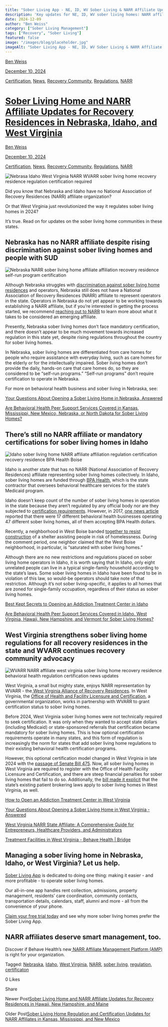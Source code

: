 ```yaml
---
title: "Sober Living App - NE, ID, WV Sober Living & NARR Affiliate Updates"
description: 'Key updates for NE, ID, WV sober living homes: NARR affiliate status & recovery residence regulations. Stay informed.'
date: 2024-12-09
author: "Ben Weiss"
category: ["Sober Living Management"]
tags: ["Recovery", "Sober Living"]
featured: false
image: "/images/blog/placeholder.jpg"
imageAlt: "Sober Living App - NE, ID, WV Sober Living & NARR Affiliate Updates"
---
```


[Ben Weiss](../../../../sober-living-app-blog%EF%B9%96author=5a811b27db7926c296af1851.html)

[December 10, 2024](sober-living-home-and-narr-affiliate-updates-for-recovery-residences-in-nebraska-idaho-and-west-virginia.html)

[Certification](../../../category/Certification.html), [News](../../../category/News.html), [Recovery Community](../../../category/Recovery+Community.html), [Regulations](../../../category/Regulations.html), [NARR](../../../category/NARR.html)

#  [Sober Living Home and NARR Affiliate Updates for Recovery Residences in Nebraska, Idaho, and West Virginia](sober-living-home-and-narr-affiliate-updates-for-recovery-residences-in-nebraska-idaho-and-west-virginia.html)

[Ben Weiss](../../../../sober-living-app-blog%EF%B9%96author=5a811b27db7926c296af1851.html)

[December 10, 2024](sober-living-home-and-narr-affiliate-updates-for-recovery-residences-in-nebraska-idaho-and-west-virginia.html)

[Certification](../../../category/Certification.html), [News](../../../category/News.html), [Recovery Community](../../../category/Recovery+Community.html), [Regulations](../../../category/Regulations.html), [NARR](../../../category/NARR.html)

![Nebrasa Idaho West Virginia NARR WVARR sober living home recovery residence regulation certification required](/images/blog/sober-living-home-and-narr-affiliate-updates-for-recovery-residences-in-nebraska-idaho-and-west-virginia/Screen_Shot_2024-12-09_at_8.47.59_AM.png)

Did you know that Nebraska and Idaho have no National Association of Recovery Residences (NARR) affiliate organization? 

Or that West Virginia just revolutionized the way it regulates sober living homes in 2024? 

It’s true. Read on for updates on the sober living home communities in these states.

## Nebraska has no NARR affiliate despite rising discrimination against sober living homes and people with SUD 

![Nebraska NARR sober living home affiliate affiliation recovery residence self-run program certification](/images/blog/sober-living-home-and-narr-affiliate-updates-for-recovery-residences-in-nebraska-idaho-and-west-virginia/Screen_Shot_2024-12-09_at_8.48.06_AM.png)

Although Nebraska struggles with [discrimination against sober living home residences](https://www.wowt.com/2024/06/03/group-denied-permit-transitional-home-omaha-claims-discrimination/) and operators, Nebraska still does not have a National Association of Recovery Residences (NARR) affiliate to represent operators in the state. Operators in Nebraska do not yet appear to be working towards establishing a NARR affiliate, but if you’re interested in getting the process started, we recommend [reaching out to NARR](https://narronline.org/affiliates/) to learn more about what it takes to be considered an emerging affiliate. 

Presently, Nebraska sober living homes don’t face mandatory certification, and there doesn’t appear to be much movement towards increased regulation in this state yet, despite rising regulations throughout the country for sober living homes. 

In Nebraska, sober living homes are differentiated from care homes for people who require assistance with everyday living, such as care homes for the elderly or for the intellectually impaired. Sober living homes don’t provide the daily, hands-on care that care homes do, so they are considered to be “self-run programs.” “Self-run programs” don’t require certification to operate in Nebraska.  

For more on behavioral health business and sober living in Nebraska, see:

[Your Questions About Opening a Sober Living Home in Nebraska, Answered](../../../2023/1/17/your-questions-about-opening-a-sober-living-home-in-nebraska-answered.html)

[Are Behavioral Health Peer Support Services Covered in Kansas, Mississippi, New Mexico, Nebraska, or North Dakota for Sober Living Homes?](../../7/25/are-behavioral-health-peer-support-services-covered-in-kansas-mississippi-new-mexico-nebraska-or-north-dakota-for-sober-living-homes.html)

## There’s still no NARR affiliate or mandatory certifications for sober living homes in Idaho 

![Idaho sober living home NARR affiliate affiliation regulation certification recovery residence BPA Health Boise](/images/blog/sober-living-home-and-narr-affiliate-updates-for-recovery-residences-in-nebraska-idaho-and-west-virginia/Screen_Shot_2024-12-09_at_8.48.14_AM.png)

Idaho is another state that has no NARR (National Association of Recovery Residences) affiliate representing sober living homes collectively. In Idaho, sober living homes are funded through [BPA Health](https://www.bpahealth.com/), which is the state contractor that oversees behavioral healthcare services for the state’s Medicaid program. 

Idaho doesn’t keep count of the number of sober living homes in operation in the state because they aren’t regulated by any official body nor are they subjected to [certification requirements](https://www.idahopress.com/news/local/idaho-does-not-regulate-sober-living-facilities-some-boise-residents-are-concerned-about-that/article_688de923-320c-5296-bbbe-5aa843b0b1b8.html). However, in 2017, [one news article](https://www.idahostatesman.com/news/local/community/boise/article142233904.html#storylink=cpy) reported that there were 17 different behavioral health businesses operating 47 different sober living homes, all of them accepting BPA Health dollars. 

Recently, a neighborhood in West Boise banded [together to resist construction](https://www.kivitv.com/west-boise/west-boise-residents-raise-concerns-over-proposed-housing-project) of a shelter assisting people in risk of homelessness. During the comment period, one neighbor claimed that the West Boise neighborhood, in particular, is “saturated with sober living homes.”  

Although there are no new restrictions and regulations placed on sober living home operators in Idaho, it is worth saying that In Idaho, only eight unrelated people can live in a typical single-family household according to the state’s laws. Some sober living homes in Idaho have been found to be in violation of this law, so would-be operators should take note of that restriction. Although it’s not sober living-specific, it applies to all homes that are zoned for single-family occupation, regardless of their status as sober living homes.

[Best Kept Secrets to Opening an Addiction Treatment Center in Idaho](https://behavehealth.com/blog/2022/11/9/best-kept-secrets-to-opening-an-addiction-treatment-center-in-idaho)

[Are Behavioral Health Peer Support Services Covered in Idaho, West Virginia, Hawaii, New Hampshire, and Vermont for Sober Living Homes?](../../7/28/are-behavioral-health-peer-support-services-covered-in-idaho-west-virginia-hawaii-new-hampshire-and-vermont-for-sober-living-homes.html)

## West Virginia strengthens sober living home regulations for all recovery residences in the state and WVARR continues recovery community advocacy 

![WVARR NARR affiliate west virginia sober living home recovery residence behavioral health regulation certification news updates](/images/blog/sober-living-home-and-narr-affiliate-updates-for-recovery-residences-in-nebraska-idaho-and-west-virginia/Screen_Shot_2024-12-09_at_8.48.24_AM.png)

West Virginia, a small but mighty state, enjoys NARR representation by WVARR - the[ West Virginia Alliance of Recovery Residences](https://wvarr.org/). In West Virginia, the [Office of Health and Facility Licensure and Certification](http://ohflac.wvdhhr.org/), a governmental organization, works in partnership with WVARR to grant certification status to sober living homes.   

Before 2024,  West Virginia sober living homes were not technically required to seek certification. It was only when they wanted to accept state dollars (including Medicaid) or state-sponsored referrals that certification became mandatory for sober living homes. This is how optional certification requirements operate in many states, and this form of regulation is increasingly the norm for states that add sober living home regulations to their existing behavioral health certification programs. 

However, this optional certification model changed in West Virginia in late 2024 with the [passage of Senate Bill 475](https://www.wvlegislature.gov/Bill_Status/Bills_history.cfm?input=475&year=2024&sessiontype=RS&btype=bill). Now, all sober living homes in West Virginia are required to register with the Office of Health Facility Licensure and Certification, and there are steep financial penalties for sober living homes that fail to do so. Additionally, the [bill made it explicit](https://westvirginiawatch.com/2024/02/01/senate-approves-bill-proponents-say-will-add-accountability-for-recovery-residences/) that the state’s existing patient brokering laws apply to sober living homes in West Virginia, as well. 

[How to Open an Addiction Treatment Center in West Virginia](https://behavehealth.com/blog/2022/7/14/how-to-open-an-addiction-treatment-center-in-west-virginia)

[Your Questions About Opening a Sober Living Home in West Virginia - Answered](../../../2023/1/24/your-questions-about-opening-a-sober-living-home-in-west-virginia-answered.html)

[West Virginia NARR State Affiliate: A Comprehensive Guide for Entrepreneurs, Healthcare Providers, and Administrators](../../../../west-virginia-narr-state-affiliate.html)

[Treatment Facilities in West Virginia - Behave Health | Bridge](https://bridge.behavehealth.com/rehabs/west-virginia)

## Managing a sober living home in Nebraska, Idaho, or West Virginia? Let us help.

[Sober Living App](../../../../index.html) is dedicated to doing one thing: making it easier - and more profitable - to operate sober living homes. 

Our all-in-one app handles rent collection, admissions, property management, residents’ care coordination, community contacts, transportation details, calendars, staff, alumni and more - all from the convenience of your phone.

[Claim your free trial today](https://behavehealth.com/get-started?__hstc=135632115.075701b9fb7ccd58adc7b5b57a792227.1708902226082.1722205853113.1722795767849.32&__hssc=135632115.7.1722795767849&__hsfp=3530606189) and see why more sober living homes prefer the Sober Living App.

## NARR affiliates deserve smart management, too. 

Discover if Behave Health’s new[ NARR Affiliate Management Platform (AMP)](https://behavehealth.com/narr-affiliate) is right for your organization.

Tagged: [Nebraska](../../../tag/Nebraska.html), [Idaho](../../../tag/Idaho.html), [West Virginia](../../../tag/West+Virginia.html), [NARR](../../../tag/NARR.html), [sober living](../../../tag/sober+living.html), [regulation](../../../tag/regulation.html), [certificaton](../../../tag/certificaton.html)

0 Likes

Share

Newer Post[Sober Living Home and NARR Affiliate Updates for Recovery Residences in Hawaii, New Hampshire, and Maine](../29/sober-living-home-and-narr-affiliate-updates-for-recovery-residences-in-hawaii-new-hampshire-and-maine.html)

Older Post[Sober Living Home Regulation and Certification Updates for NARR Affiliates in Kansas, Mississippi, and New Mexico](../4/sober-living-home-regulation-and-certification-updates-for-narr-affiliates-in-kansas-mississippi-and-new-mexico.html)